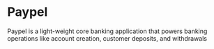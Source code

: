 # Paypel
Paypel is a light-weight core banking application that powers banking operations like account creation, customer deposits, and withdrawals

